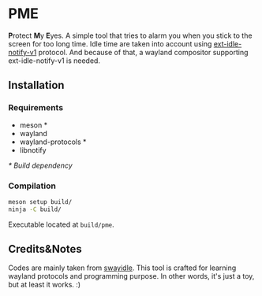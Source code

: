 # PME

**P**rotect **M**y **E**yes. A simple tool that tries to alarm you
when you stick to the screen for too long time.
Idle time are taken into account using
[ext-idle-notify-v1](https://wayland.app/protocols/ext-idle-notify-v1)
protocol. And because of that, a wayland compositor supporting
ext-idle-notify-v1 is needed.

## Installation

### Requirements
 - meson \*
 - wayland
 - wayland-protocols \*
 - libnotify

*\* Build dependency*

### Compilation

```sh
meson setup build/
ninja -C build/
```
Executable located at `build/pme`.

## Credits&Notes

Codes are mainly taken from
[swayidle](https://github.com/swaywm/swayidle).
This tool is crafted for learning wayland protocols and programming purpose.
In other words, it's just a toy, but at least it works. :)

